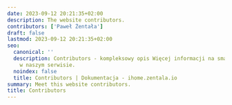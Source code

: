 ```yaml
---
date: 2023-09-12 20:21:35+02:00
description: The website contributors.
contributors: ['Paweł Żentała']
draft: false
lastmod: 2023-09-12 20:21:35+02:00
seo:
  canonical: ''
  description: Contributors - kompleksowy opis Więcej informacji na smart home znajdziesz
    w naszym serwisie.
  noindex: false
  title: Contributors | Dokumentacja - ihome.zentala.io
summary: Meet this website contributors.
title: Contributors
---
```


